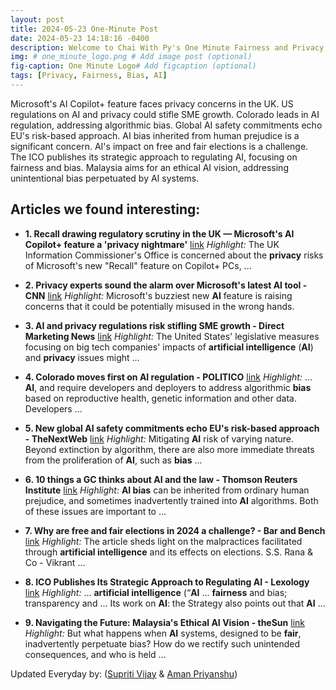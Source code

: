 ```yaml
---
layout: post
title: 2024-05-23 One-Minute Post
date: 2024-05-23 14:18:16 -0400
description: Welcome to Chai With Py's One Minute Fairness and Privacy, which aims to provide you the current happenings in the world of Fairness, Privacy, and AI.
img: # one_minute_logo.png # Add image post (optional)
fig-caption: One Minute Logo# Add figcaption (optional)
tags: [Privacy, Fairness, Bias, AI]
---
```


Microsoft's AI Copilot+ feature faces privacy concerns in the UK. US regulations on AI and privacy could stifle SME growth. Colorado leads in AI regulation, addressing algorithmic bias. Global AI safety commitments echo EU's risk-based approach. AI bias inherited from human prejudice is a significant concern. AI's impact on free and fair elections is a challenge. The ICO publishes its strategic approach to regulating AI, focusing on fairness and bias. Malaysia aims for an ethical AI vision, addressing unintentional bias perpetuated by AI systems.

## Articles we found interesting:

- **1. Recall drawing regulatory scrutiny in the UK — Microsoft&#39;s <b>AI</b> Copilot+ feature a &#39;<b>privacy</b> nightmare&#39;** [link](https://www.tomshardware.com/software/windows/recall-drawing-regulatory-scrutiny-in-the-uk-microsofts-ai-copilot-feature-a-privacy-nightmare)
_Highlight:_ The UK Information Commissioner&#39;s Office is concerned about the <b>privacy</b> risks of Microsoft&#39;s new &quot;Recall&quot; feature on Copilot+ PCs,&nbsp;...

- **2. <b>Privacy</b> experts sound the alarm over Microsoft&#39;s latest <b>AI</b> tool - CNN** [link](https://www.cnn.com/2024/05/22/tech/microsoft-ai-tool-privacy-recall/index.html)
_Highlight:_ Microsoft&#39;s buzziest new <b>AI</b> feature is raising concerns that it could be potentially misused in the wrong hands.

- **3. <b>AI</b> and <b>privacy</b> regulations risk stifling SME growth - Direct Marketing News** [link](https://www.dmnews.com/ai-and-privacy-regulations-risk-stifling-sme-growth/)
_Highlight:_ The United States&#39; legislative measures focusing on big tech companies&#39; impacts of <b>artificial intelligence</b> (<b>AI</b>) and <b>privacy</b> issues might&nbsp;...

- **4. Colorado moves first on <b>AI</b> regulation - POLITICO** [link](https://www.politico.com/newsletters/future-pulse/2024/05/22/colorado-moves-first-on-ai-regulation-00159318)
_Highlight:_ ... <b>AI</b>, and require developers and deployers to address algorithmic <b>bias</b> based on reproductive health, genetic information and other data. Developers&nbsp;...

- **5. New global <b>AI</b> safety commitments echo EU&#39;s risk-based approach - TheNextWeb** [link](https://thenextweb.com/news/global-ai-safety-commitment-echo-eu-risk-approach)
_Highlight:_ Mitigating <b>AI</b> risk of varying nature. Beyond extinction by algorithm, there are also more immediate threats from the proliferation of <b>AI</b>, such as <b>bias</b>&nbsp;...

- **6. 10 things a GC thinks about <b>AI</b> and the law - Thomson Reuters Institute** [link](https://www.thomsonreuters.com/en-us/posts/legal/gc-ai-law/)
_Highlight:_ <b>AI bias</b> can be inherited from ordinary human prejudice, and sometimes inadvertently trained into <b>AI</b> algorithms. Both of these issues are important to&nbsp;...

- **7. Why are free and <b>fair</b> elections in 2024 a challenge? - Bar and Bench** [link](https://www.barandbench.com/law-firms/view-point/why-free-and-fair-elections-in-2024-a-challenge)
_Highlight:_ The article sheds light on the malpractices facilitated through <b>artificial intelligence</b> and its effects on elections. S.S. Rana &amp; Co - Vikrant&nbsp;...

- **8. ICO Publishes Its Strategic Approach to Regulating <b>AI</b> - Lexology** [link](https://www.lexology.com/library/detail.aspx%3Fg%3D627cdab5-273a-4ab1-adda-b2117a8e1581)
_Highlight:_ ... <b>artificial intelligence</b> (“<b>AI</b> ... <b>fairness</b> and bias; transparency and ... Its work on <b>AI</b>: the Strategy also points out that <b>AI</b>&nbsp;...

- **9. Navigating the Future: Malaysia&#39;s Ethical <b>AI</b> Vision - theSun** [link](https://thesun.my/business/navigating-the-future-malaysia-s-ethical-ai-vision-IP12485793)
_Highlight:_ But what happens when <b>AI</b> systems, designed to be <b>fair</b>, inadvertently perpetuate bias? How do we rectify such unintended consequences, and who is held&nbsp;...


Updated Everyday by: (<a href="https://supritivijay.github.io/">Supriti Vijay</a> & <a href="https://amanpriyanshu.github.io/">Aman Priyanshu</a>)
